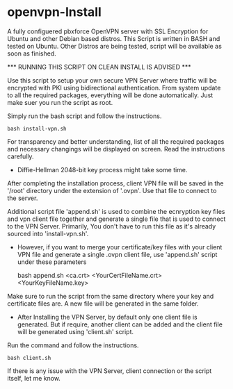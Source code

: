 # openvpn-Install
A fully configuered pbxforce OpenVPN server with SSL Encryption for Ubuntu and other Debian based distros.
This Script is written in BASH and tested on Ubuntu. Other Distros are being tested, script will be available as soon as finished.

*** RUNNING THIS SCRIPT ON CLEAN INSTALL IS ADVISED ***

Use this script to setup your own secure VPN Server where traffic will be encrypted with PKI using bidirectional authentication. From system update to all the required packages, everything will be done automatically. Just make suer you run the script as root.

Simply run the bash script and follow the instructions.

    bash install-vpn.sh

For transparency and better understanding, list of all the required packages and necessary changings will be displayed on screen. Read the instructions carefully.

* Diffie-Hellman 2048-bit key process might take some time. 

After completing the installation process, client VPN file will be saved in the '/root' directory under the extension of '.ovpn'. Use that file to connect to the server.

Additional script file 'append.sh' is used to combine the ecnryption key files and vpn client file together and generate a single file that is used to connect to the VPN Server. Primarily, You don't have to run this file as it's already sourced into 'install-vpn.sh'.

* However, if you want to merge your certificate/key files with your client VPN file and generate a single .ovpn client file, use 'append.sh' script under these parameters
    
    bash append.sh <set-file-name> <ca.crt> <YourCertFileName.crt> <YourKeyFileName.key>

Make sure to run the script from the same directory where your key and certificate files are. A new file will be generated in the same folder.

* After Installing the VPN Server, by default only one client file is generated. But if require, another client can be added and the client file will be generated using 'client.sh' script. 

Run the command and follow the instructions.

    bash client.sh
    
If there is any issue with the VPN Server, client connection or the script itself, let me know.
